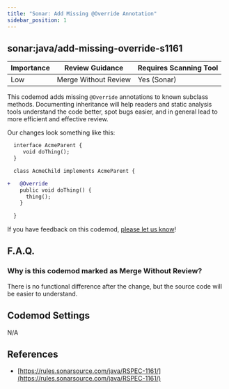 ```yaml
---
title: "Sonar: Add Missing @Override Annotation"
sidebar_position: 1
---
```


## sonar:java/add-missing-override-s1161

| Importance | Review Guidance      | Requires Scanning Tool |
|------------|----------------------|------------------------|
| Low        | Merge Without Review | Yes (Sonar)            |

This codemod adds missing `@Override` annotations to known subclass methods. Documenting inheritance will help readers and static analysis tools understand the code better, spot bugs easier, and in general lead to more efficient and effective review.

Our changes look something like this:

```diff
  interface AcmeParent {
     void doThing();
  } 

  class AcmeChild implements AcmeParent {

+   @Override
    public void doThing() {
      thing();
    }
    
  }
```

If you have feedback on this codemod, [please let us know](mailto:feedback@pixee.ai)!

## F.A.Q.

### Why is this codemod marked as Merge Without Review?

There is no functional difference after the change, but the source code will be easier to understand.

## Codemod Settings

N/A

## References

* [https://rules.sonarsource.com/java/RSPEC-1161/](https://rules.sonarsource.com/java/RSPEC-1161/)